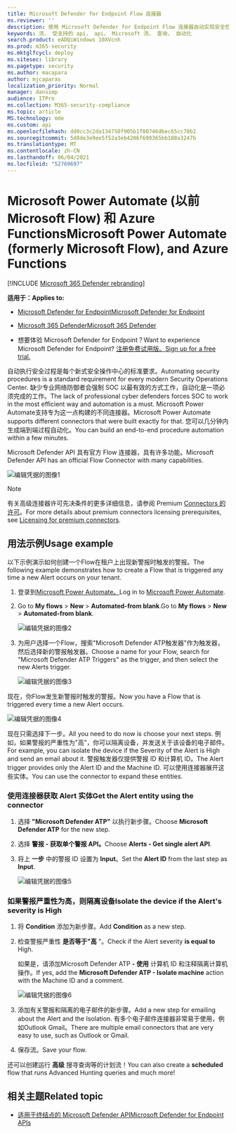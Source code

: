 ```yaml
---
title: Microsoft Defender for Endpoint Flow 连接器
ms.reviewer: ''
description: 使用 Microsoft Defender for Endpoint Flow 连接器自动实现安全性，并创建在租户上出现新警报时触发的流。
keywords: 流， 受支持的 api， api， Microsoft 流， 查询， 自动化
search.product: eADQiWindows 10XVcnh
ms.prod: m365-security
ms.mktglfcycl: deploy
ms.sitesec: library
ms.pagetype: security
ms.author: macapara
author: mjcaparas
localization_priority: Normal
manager: dansimp
audience: ITPro
ms.collection: M365-security-compliance
ms.topic: article
MS.technology: mde
ms.custom: api
ms.openlocfilehash: dd0cc3c2da134750f905b1f80746d6ec65cc70b2
ms.sourcegitcommit: 5d8de3e9ee5f52a3eb4206f690365bb108a3247b
ms.translationtype: MT
ms.contentlocale: zh-CN
ms.lasthandoff: 06/04/2021
ms.locfileid: "52769697"
---
```

# <a name="microsoft-power-automate-formerly-microsoft-flow-and-azure-functions"></a><span data-ttu-id="57ec6-104">Microsoft Power Automate (以前Microsoft Flow) 和 Azure Functions</span><span class="sxs-lookup"><span data-stu-id="57ec6-104">Microsoft Power Automate (formerly Microsoft Flow), and Azure Functions</span></span>

[!INCLUDE [Microsoft 365 Defender rebranding](../../includes/microsoft-defender.md)]

<span data-ttu-id="57ec6-105">**适用于：**</span><span class="sxs-lookup"><span data-stu-id="57ec6-105">**Applies to:**</span></span>
- [<span data-ttu-id="57ec6-106">Microsoft Defender for Endpoint</span><span class="sxs-lookup"><span data-stu-id="57ec6-106">Microsoft Defender for Endpoint</span></span>](https://go.microsoft.com/fwlink/p/?linkid=2154037)
- [<span data-ttu-id="57ec6-107">Microsoft 365 Defender</span><span class="sxs-lookup"><span data-stu-id="57ec6-107">Microsoft 365 Defender</span></span>](https://go.microsoft.com/fwlink/?linkid=2118804)


- <span data-ttu-id="57ec6-108">想要体验 Microsoft Defender for Endpoint？</span><span class="sxs-lookup"><span data-stu-id="57ec6-108">Want to experience Microsoft Defender for Endpoint?</span></span> [<span data-ttu-id="57ec6-109">注册免费试用版。</span><span class="sxs-lookup"><span data-stu-id="57ec6-109">Sign up for a free trial.</span></span>](https://www.microsoft.com/microsoft-365/windows/microsoft-defender-atp?ocid=docs-wdatp-exposedapis-abovefoldlink) 

<span data-ttu-id="57ec6-110">自动执行安全过程是每个新式安全操作中心的标准要求。</span><span class="sxs-lookup"><span data-stu-id="57ec6-110">Automating security procedures is a standard requirement for every modern Security Operations Center.</span></span> <span data-ttu-id="57ec6-111">缺少专业网络防御者会强制 SOC 以最有效的方式工作，自动化是一项必须完成的工作。</span><span class="sxs-lookup"><span data-stu-id="57ec6-111">The lack of professional cyber defenders forces SOC to work in the most efficient way and automation is a must.</span></span> <span data-ttu-id="57ec6-112">Microsoft Power Automate支持专为这一点构建的不同连接器。</span><span class="sxs-lookup"><span data-stu-id="57ec6-112">Microsoft Power Automate supports different connectors that were built exactly for that.</span></span> <span data-ttu-id="57ec6-113">您可以几分钟内生成端到端过程自动化。</span><span class="sxs-lookup"><span data-stu-id="57ec6-113">You can build an end-to-end procedure automation within a few minutes.</span></span>

<span data-ttu-id="57ec6-114">Microsoft Defender API 具有官方 Flow 连接器，具有许多功能。</span><span class="sxs-lookup"><span data-stu-id="57ec6-114">Microsoft Defender API has an official Flow Connector with many capabilities.</span></span>

![编辑凭据的图像1](images/api-flow-0.png)

> [!NOTE]
> <span data-ttu-id="57ec6-116">有关高级连接器许可先决条件的更多详细信息，请参阅 Premium [Connectors 的许可](https://docs.microsoft.com/power-automate/triggers-introduction#licensing-for-premium-connectors)。</span><span class="sxs-lookup"><span data-stu-id="57ec6-116">For more details about premium connectors licensing prerequisites, see [Licensing for premium connectors](https://docs.microsoft.com/power-automate/triggers-introduction#licensing-for-premium-connectors).</span></span>


## <a name="usage-example"></a><span data-ttu-id="57ec6-117">用法示例</span><span class="sxs-lookup"><span data-stu-id="57ec6-117">Usage example</span></span>

<span data-ttu-id="57ec6-118">以下示例演示如何创建一个Flow在租户上出现新警报时触发的警报。</span><span class="sxs-lookup"><span data-stu-id="57ec6-118">The following example demonstrates how to create a Flow that is triggered any time a new Alert occurs on your tenant.</span></span>

1. <span data-ttu-id="57ec6-119">登录到[Microsoft Power Automate。](https://flow.microsoft.com)</span><span class="sxs-lookup"><span data-stu-id="57ec6-119">Log in to [Microsoft Power Automate](https://flow.microsoft.com).</span></span>

2. <span data-ttu-id="57ec6-120">Go to **My flows**  >  **New**  >  **Automated-from blank**.</span><span class="sxs-lookup"><span data-stu-id="57ec6-120">Go to **My flows** > **New** > **Automated-from blank**.</span></span>

    ![编辑凭据的图像2](images/api-flow-1.png)

3. <span data-ttu-id="57ec6-122">为用户选择一个Flow，搜索"Microsoft Defender ATP触发器"作为触发器，然后选择新的警报触发器。</span><span class="sxs-lookup"><span data-stu-id="57ec6-122">Choose a name for your Flow, search for "Microsoft Defender ATP Triggers" as the trigger, and then select the new Alerts trigger.</span></span>

    ![编辑凭据的图像3](images/api-flow-2.png)

<span data-ttu-id="57ec6-124">现在，你Flow发生新警报时触发的警报。</span><span class="sxs-lookup"><span data-stu-id="57ec6-124">Now you have a Flow that is triggered every time a new Alert occurs.</span></span>

![编辑凭据的图像4](images/api-flow-3.png)

<span data-ttu-id="57ec6-126">现在只需选择下一步。</span><span class="sxs-lookup"><span data-stu-id="57ec6-126">All you need to do now is choose your next steps.</span></span>
<span data-ttu-id="57ec6-127">例如，如果警报的严重性为"高"，你可以隔离设备，并发送关于该设备的电子邮件。</span><span class="sxs-lookup"><span data-stu-id="57ec6-127">For example, you can isolate the device if the Severity of the Alert is High and send an email about it.</span></span>
<span data-ttu-id="57ec6-128">警报触发器仅提供警报 ID 和计算机 ID。</span><span class="sxs-lookup"><span data-stu-id="57ec6-128">The Alert trigger provides only the Alert ID and the Machine ID.</span></span> <span data-ttu-id="57ec6-129">可以使用连接器展开这些实体。</span><span class="sxs-lookup"><span data-stu-id="57ec6-129">You can use the connector to expand these entities.</span></span>

### <a name="get-the-alert-entity-using-the-connector"></a><span data-ttu-id="57ec6-130">使用连接器获取 Alert 实体</span><span class="sxs-lookup"><span data-stu-id="57ec6-130">Get the Alert entity using the connector</span></span>

1. <span data-ttu-id="57ec6-131">选择 **"Microsoft Defender ATP"** 以执行新步骤。</span><span class="sxs-lookup"><span data-stu-id="57ec6-131">Choose **Microsoft Defender ATP** for the new step.</span></span>

2. <span data-ttu-id="57ec6-132">选择 **警报 - 获取单个警报 API。**</span><span class="sxs-lookup"><span data-stu-id="57ec6-132">Choose **Alerts - Get single alert API**.</span></span>

3. <span data-ttu-id="57ec6-133">将上 **一步** 中的警报 ID 设置为 **Input**。</span><span class="sxs-lookup"><span data-stu-id="57ec6-133">Set the **Alert ID** from the last step as **Input**.</span></span>

    ![编辑凭据的图像5](images/api-flow-4.png)

### <a name="isolate-the-device-if-the-alerts-severity-is-high"></a><span data-ttu-id="57ec6-135">如果警报严重性为高，则隔离设备</span><span class="sxs-lookup"><span data-stu-id="57ec6-135">Isolate the device if the Alert's severity is High</span></span>

1. <span data-ttu-id="57ec6-136">将 **Condition** 添加为新步骤。</span><span class="sxs-lookup"><span data-stu-id="57ec6-136">Add **Condition** as a new step.</span></span>

2. <span data-ttu-id="57ec6-137">检查警报严重性 **是否等于"高** "。</span><span class="sxs-lookup"><span data-stu-id="57ec6-137">Check if the Alert severity **is equal to** High.</span></span>

   <span data-ttu-id="57ec6-138">如果是，请添加Microsoft Defender ATP **- 使用** 计算机 ID 和注释隔离计算机操作。</span><span class="sxs-lookup"><span data-stu-id="57ec6-138">If yes, add the **Microsoft Defender ATP - Isolate machine** action with the Machine ID and a comment.</span></span>

    ![编辑凭据的图像6](images/api-flow-5.png)

3. <span data-ttu-id="57ec6-140">添加有关警报和隔离的电子邮件的新步骤。</span><span class="sxs-lookup"><span data-stu-id="57ec6-140">Add a new step for emailing about the Alert and the Isolation.</span></span> <span data-ttu-id="57ec6-141">有多个电子邮件连接器非常易于使用，例如Outlook Gmail。</span><span class="sxs-lookup"><span data-stu-id="57ec6-141">There are multiple email connectors that are very easy to use, such as Outlook or Gmail.</span></span>

4. <span data-ttu-id="57ec6-142">保存流。</span><span class="sxs-lookup"><span data-stu-id="57ec6-142">Save your flow.</span></span>

<span data-ttu-id="57ec6-143">还可以创建运行 **高级** 搜寻查询等的计划流！</span><span class="sxs-lookup"><span data-stu-id="57ec6-143">You can also create a **scheduled** flow that runs Advanced Hunting queries and much more!</span></span>

## <a name="related-topic"></a><span data-ttu-id="57ec6-144">相关主题</span><span class="sxs-lookup"><span data-stu-id="57ec6-144">Related topic</span></span>
- [<span data-ttu-id="57ec6-145">适用于终结点的 Microsoft Defender API</span><span class="sxs-lookup"><span data-stu-id="57ec6-145">Microsoft Defender for Endpoint APIs</span></span>](apis-intro.md)
